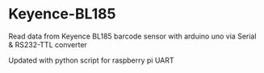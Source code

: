 # Keyence-BL185
Read data from Keyence BL185 barcode sensor with arduino uno via Serial &amp; RS232-TTL converter

Updated with python script for raspberry pi UART
